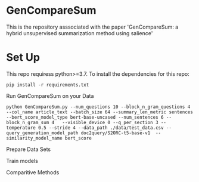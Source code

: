 # GenCompareSum

This is the repository asssociated with the paper 'GenCompareSum: a hybrid unsupervised summarization method using salience'


# Set Up

This repo requiress python>=3.7.
To install the dependencies for this repo:
```
pip install -r requirements.txt
```

Run GenCompareSum on your Data
```
python GenCompareSum.py --num_questions 10 --block_n_gram_questions 4 --col_name article_text --batch_size 64 --summary_len_metric sentences --bert_score_model_type bert-base-uncased --num_sentences 6 --block_n_gram_sum 4   --visible_device 0 --q_per_section 3 --temperature 0.5 --stride 4 --data_path ./data/test_data.csv --query_generation_model_path doc2query/S2ORC-t5-base-v1  --similarity_model_name bert_score 
```

Prepare Data Sets


Train models

Comparitive Methods


